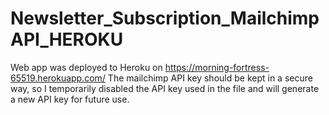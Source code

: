 # Newsletter_Subscription_MailchimpAPI_HEROKU
Web app was deployed to Heroku on https://morning-fortress-65519.herokuapp.com/ 
The mailchimp API key should be kept in a secure way, so I temporarily disabled the API key used in the file and will generate a new API key for future use. 
